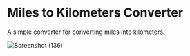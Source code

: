 # Miles to Kilometers Converter

A simple converter for converting miles into kilometers. 

![Screenshot (136)](https://github.com/Prakhar-Verma39/python_100/assets/103757447/32577d19-6c74-49e8-99f1-dc09d6895d1b)

